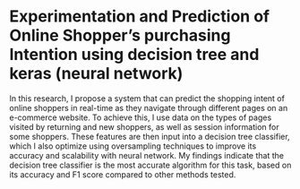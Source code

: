 # Experimentation and Prediction of Online Shopper’s purchasing Intention using decision tree and keras (neural network)

In this research, I propose a system that can predict the shopping intent of online shoppers in real-time as they navigate through different pages on an e-commerce website. To achieve this, I use data on the types of pages visited by returning and new shoppers, as well as session information for some shoppers. These features are then input into a decision tree classifier, which I also optimize using oversampling techniques to improve its accuracy and scalability with neural network. My findings indicate that the decision tree classifier is the most accurate algorithm for this task, based on its accuracy and F1 score compared to other methods tested.
